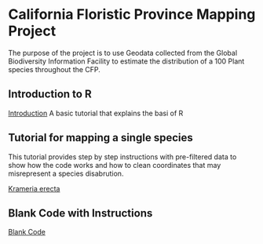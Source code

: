 # California Floristic Province Mapping Project

The purpose of the project is to use Geodata collected from the Global Biodiversity Information Facility to estimate the distribution of a 100 Plant species throughout the CFP.

## Introduction to R
[Introduction](https://github.com/BotanyCoder/CFP_Mapping/tree/main/r_intro) A basic tutorial that explains the basi of R

## Tutorial for mapping a single species
This tutorial provides step by step instructions with pre-filtered data to show how the code works and how to clean coordinates that may misrepresent a species disabrution. 

[Krameria erecta](https://github.com/BotanyCoder/CFP_Mapping/tree/main/krameria_example)

## Blank Code with Instructions
[Blank Code](https://github.com/BotanyCoder/CFP_Mapping/tree/main/blank_code)
 
 

